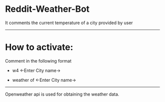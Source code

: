# Reddit-Weather-Bot
It comments the current temperature of a city provided by user

--------------------

# How to activate:

Comment in the following format

+ w4 <-Enter City name->

+ weather of <-Enter City name->

-----------------

Openweather api is used for obtaining the weather data.


